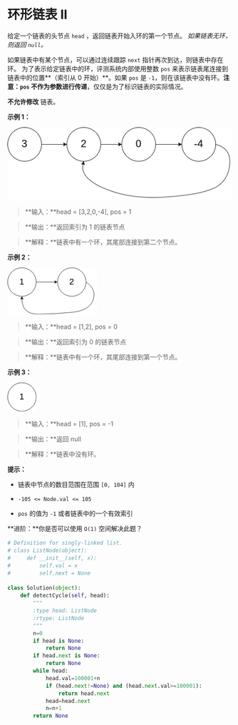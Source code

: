 # 环形链表 II

给定一个链表的头节点  `head` ，返回链表开始入环的第一个节点。 _如果链表无环，则返回 `null`。_

如果链表中有某个节点，可以通过连续跟踪 `next` 指针再次到达，则链表中存在环。 为了表示给定链表中的环，评测系统内部使用整数 `pos` 来表示链表尾连接到链表中的位置**（索引从 0 开始）**。如果 `pos` 是 `-1`，则在该链表中没有环。**注意：`pos` 不作为参数进行传递**，仅仅是为了标识链表的实际情况。

**不允许修改** 链表。

 

**示例 1：**

![jupyter](images/142_1.png)

>**输入：**head = [3,2,0,-4], pos = 1

>**输出：**返回索引为 1 的链表节点

>**解释：**链表中有一个环，其尾部连接到第二个节点。

**示例 2：**

![jupyter](images/142_2.png)

>**输入：**head = [1,2], pos = 0

>**输出：**返回索引为 0 的链表节点

>**解释：**链表中有一个环，其尾部连接到第一个节点。

**示例 3：**

![jupyter](images/142_3.png)

>**输入：**head = [1], pos = -1

>**输出：**返回 null

>**解释：**链表中没有环。
 

**提示：**

- 链表中节点的数目范围在范围 `[0, 104]` 内

- `-105 <= Node.val <= 105`

- `pos` 的值为 `-1` 或者链表中的一个有效索引
 

**进阶：**你是否可以使用 `O(1)` 空间解决此题？


```python
# Definition for singly-linked list.
# class ListNode(object):
#     def __init__(self, x):
#         self.val = x
#         self.next = None

class Solution(object):
    def detectCycle(self, head):
        """
        :type head: ListNode
        :rtype: ListNode
        """
        n=0
        if head is None:
            return None
        if head.next is None:
            return None
        while head:
            head.val=100001+n
            if (head.next!=None) and (head.next.val>=100001):
                return head.next
            head=head.next
            n=n+1
        return None
```
